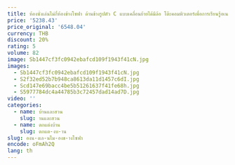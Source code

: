 ```yaml
---
title: ห้องนั่งเล่นไม่กี่ห้องข้างโซฟา ด้านข้างรูปตัว C แบบเคลื่อนย้ายได้มีล้อ โต๊ะคอมพิวเตอร์เพื่อการเรียนรู้อเนกประสงค์
price: '5238.43'
price_original: '6548.04'
currency: THB
discount: 20%
rating: 5
volume: 82
image: Sb1447cf3fc0942ebafcd109f1943f41cN.jpg
images:
  - Sb1447cf3fc0942ebafcd109f1943f41cN.jpg
  - S2f32ed52b7b948ca8613da11d1457c6dI.jpg
  - Scd147e69bacc4be5b51261637f41fe68h.jpg
  - S5977784dc4a44785b3c72457dad14ad7D.jpg
video: ''
categories:
  - name: บ้านและสวน
    slug: านและสวน
  - name: ตกแต่งบ้าน
    slug: ตกแต-งบ-าน
slug: องน-งเล-นไม-องข-างโซฟา
encode: oFmAh2Q
lang: th
---
```

  